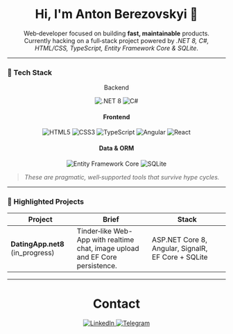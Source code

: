 <!-- =============================
     PROFILE README TEMPLATE
     File: Tohixx/README.md
     ============================= -->

<h1 align="center">Hi, I'm Anton Berezovskyi 👋</h1>

<p align="center">
  Web‑developer focused on building <strong>fast, maintainable</strong> products. <br/>
  Currently hacking on a full‑stack project powered by <em>.NET 8, C#, HTML/CSS, TypeScript, Entity Framework Core &amp; SQLite</em>.
</p>

---

### 🔧 Tech&nbsp;Stack

<p align="center"> Backend</p>
<p align="center">
  <img src="https://img.shields.io/badge/.NET-8.0-512BD4?style=for-the-badge&" alt=".NET 8"/>
  <img src="https://img.shields.io/badge/C%23-239120?style=for-the-badge&logo=csharp&logoColor=white" alt="C#"/>
</p>

#### <p align="center">Frontend</p>
<p align="center">
  <img src="https://img.shields.io/badge/HTML5-E34F26?style=for-the-badge&logo=html5&logoColor=white" alt="HTML5"/>
  <img src="https://img.shields.io/badge/CSS3-1572B6?style=for-the-badge&logo=css3&logoColor=white" alt="CSS3"/>
  <img src="https://img.shields.io/badge/TypeScript-3178C6?style=for-the-badge&logo=typescript&logoColor=white" alt="TypeScript"/>
    <img src="https://img.shields.io/badge/Angular-DD0031?style=for-the-badge&logo=angular&logoColor=white" alt="Angular"/>
  <img src="https://img.shields.io/badge/React-20232A?style=for-the-badge&logo=react&logoColor=61DAFB" alt="React"/>
</p>

#### <p align="center">Data&nbsp;&amp;&nbsp;ORM</p>
<p align="center">
  <img src="https://img.shields.io/badge/EF_Core-6DB33F?style=for-the-badge&logo=.net&logoColor=white" alt="Entity Framework Core"/>
  <img src="https://img.shields.io/badge/SQLite-003B57?style=for-the-badge&logo=sqlite&logoColor=white" alt="SQLite"/>
</p>



> *These are pragmatic, well‑supported tools that survive hype cycles.*


---

### 🚀 Highlighted Projects
| Project | Brief | Stack |
|---------|-------|-------|
| **DatingApp.net8** (in_progress) | Tinder‑like Web-App with realtime chat, image upload and EF Core persistence. | ASP.NET Core 8, Angular, SignalR, EF Core + SQLite |


---

<h1 align="center">Contact</h1>
<p align="center">
  <a href="https://www.linkedin.com/in/anton-berezovskyi/" target="_blank">
    <img src="https://img.shields.io/badge/LinkedIn-0A66C2?style=for-the-badge&logo=linkedin&logoColor=white" alt="LinkedIn" />
  </a>
  <a href="https://t.me/Tohiix" target="_blank">
    <img src="https://img.shields.io/badge/Telegram-26A5E4?style=for-the-badge&logo=telegram&logoColor=white" alt="Telegram" />
  </a>
</p>

<!-- End of profile README -->